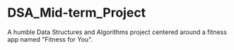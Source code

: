 # DSA_Mid-term_Project
A humble Data Structures and Algorithms project centered around a fitness app named "Fitness for You".

